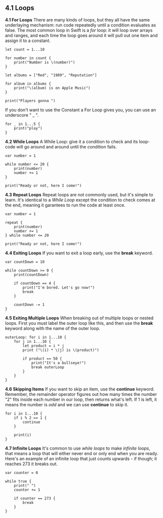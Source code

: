 ## 4.1 Loops
**4.1 For Loops**
There are many kinds of loops, but they all have the same underlaying mechanism: run code repeatedly until a condition evaluates as false.  The most common loop in Swift is a *for* loop: it will loop over arrays and ranges, and each time the loop goes around it will pull out one item and assign it to a constant.
```
let count = 1...10

for number in count {
    print("Number is \(number)")
}

let albums = ["Red", "1989", "Reputation"]

for album in albums {
    print("\(album) is on Apple Music")
}

print("Players gonna ")
```
If you don't want to use the Constant a For Loop gives you, you can use an underscore " _ ".
```
for _ in 1...5 {
    print("play")
}
```
**4.2 While Loops**
A While Loop: give it a condition to check and its loop-code will go around and around until the condition fails.
```
var number = 1

while number <= 20 {
    print(number)
    number += 1
}

print("Ready or not, here I come!")
```
**4.3 Repeat Loops**
Repeat loops are not commonly used, but it's simple to learn. It's identical to a *While Loop* except the condition to check comes at the end, meaning it garantees to run the code at least once.
```
var number = 1

repeat {
    print(number)
    number += 1
} while number <= 20

print("Ready or not, here I come!")
```
**4.4 Exiting Loops**
If you want to exit a loop early, use the **break** keyword.
```
var countDown = 10

while countDown >= 0 {
    print(countDown)

    if countDown == 4 {
        print("I'm bored. Let's go now!")
        break
    }

    countDown -= 1
}
```
**4.5 Exiting Multiple Loops**
When breaking out of multiple loops or nested loops. First you must label the outer loop like this, and then use the **break** keyword along with the name of the outer loop.
```
outerLoop: for i in 1...10 {
    for j in 1...10 {
        let product = i * j
        print ("\(i) * \(j) is \(product)")

        if product == 50 {
            print("It's a bullseye!")
            break outerLoop
        }
    }
}
```
**4.6 Skipping Items**
If you want to skip an item, use the **continue** keyword.  
Remember, the remainder operator figures out how many times the number "2" fits inside each number in our loop, then returns what's left. If 1 is left, it means the number is *odd* and we can use **continue** to skip it.
```
for i in 1...10 {
    if i % 2 == 1 {
        continue
    }

    print(i)
}
```
**4.7 Infinite Loops**
It's common to use *while loops* to make *infinite loops*, that means a loop that will either never end or only end when you are ready. Here's an example of an infinite loop that just counts upwards - if though; it reaches 273 it breaks out.
```
var counter = 0

while true {
    print(" ")
    counter += 1

    if counter == 273 {
        break
    }
}
```
